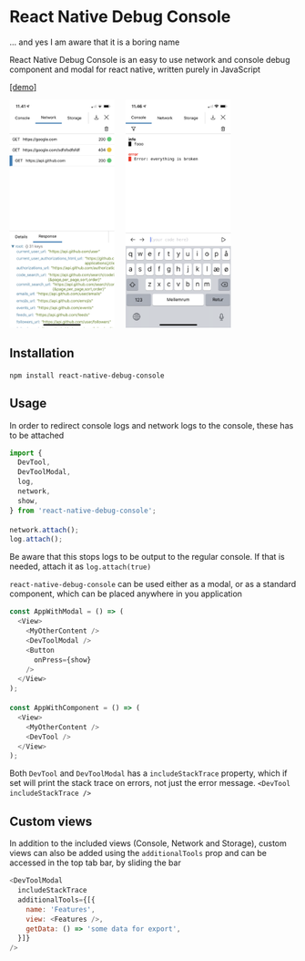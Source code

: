 # React Native Debug Console

... and yes I am aware that it is a boring name

React Native Debug Console is an easy to use network and console debug component and modal for react native, written purely in JavaScript

[[demo]](https://snack.expo.io/@mortenolsen/react-native-debug-console)

<img src="docs/assets/IMG_0232.PNG" height="400" style="padding-right: 20px" /><img src="docs/assets/IMG_0233.PNG" height="400" />

## Installation

```
npm install react-native-debug-console
```

## Usage

In order to redirect console logs and network logs to the console, these has to be attached

```javascript
import {
  DevTool,
  DevToolModal,
  log,
  network,
  show,
} from 'react-native-debug-console';

network.attach();
log.attach();

```

Be aware that this stops logs to be output to the regular console.
If that is needed, attach it as `log.attach(true)`

`react-native-debug-console` can be used either as a modal, or as a standard component, which can be placed anywhere in you application

```javascript
const AppWithModal = () => (
  <View>
    <MyOtherContent />
    <DevToolModal />
    <Button
      onPress={show}
    />
  </View>
);

const AppWithComponent = () => (
  <View>
    <MyOtherContent />
    <DevTool />
  </View>
);
```

Both `DevTool` and `DevToolModal` has a `includeStackTrace` property, which if set will print the stack trace on errors, not just the error message. `<DevTool includeStackTrace />`

## Custom views
In addition to the included views (Console, Network and Storage), custom views can also be added using the `additionalTools` prop and can be accessed in the top tab bar, by sliding the bar

```javascript
<DevToolModal
  includeStackTrace
  additionalTools={[{
    name: 'Features',
    view: <Features />,
    getData: () => 'some data for export',
  }]}
/>
```
